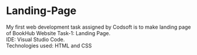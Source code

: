 # Landing-Page
My first web development task assigned by Codsoft is to make landing page of BookHub Website 
Task-1: Landing Page.  
IDE: Visual Studio Code.  
Technologies used: HTML and CSS
